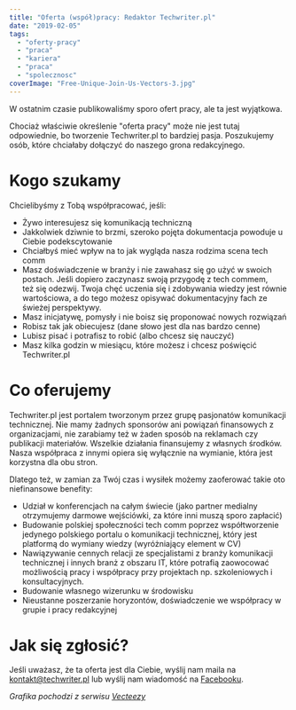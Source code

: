 ```yaml
---
title: "Oferta (współ)pracy: Redaktor Techwriter.pl"
date: "2019-02-05"
tags:
  - "oferty-pracy"
  - "praca"
  - "kariera"
  - "praca"
  - "spolecznosc"
coverImage: "Free-Unique-Join-Us-Vectors-3.jpg"
---
```


W ostatnim czasie publikowaliśmy sporo ofert pracy, ale ta jest wyjątkowa.

Chociaż właściwie określenie "oferta pracy" może nie jest tutaj odpowiednie, bo
tworzenie Techwriter.pl to bardziej pasja. Poszukujemy osób, które chciałaby
dołączyć do naszego grona redakcyjnego.

# Kogo szukamy

Chcielibyśmy z Tobą współpracować, jeśli:

- Żywo interesujesz się komunikacją techniczną
- Jakkolwiek dziwnie to brzmi, szeroko pojęta dokumentacja powoduje u Ciebie
  podekscytowanie
- Chciałbyś mieć wpływ na to jak wygląda nasza rodzima scena tech comm
- Masz doświadczenie w branży i nie zawahasz się go użyć w swoich postach. Jeśli
  dopiero zaczynasz swoją przygodę z tech commem, też się odezwij. Twoja chęć
  uczenia się i zdobywania wiedzy jest równie wartościowa, a do tego możesz
  opisywać dokumentacyjny fach ze świeżej perspektywy.
- Masz inicjatywę, pomysły i nie boisz się proponować nowych rozwiązań
- Robisz tak jak obiecujesz (dane słowo jest dla nas bardzo cenne)
- Lubisz pisać i potrafisz to robić (albo chcesz się nauczyć)
- Masz kilka godzin w miesiącu, które możesz i chcesz poświęcić Techwriter.pl

# Co oferujemy

Techwriter.pl jest portalem tworzonym przez grupę pasjonatów komunikacji
technicznej. Nie mamy żadnych sponsorów ani powiązań finansowych z
organizacjami, nie zarabiamy też w żaden sposób na reklamach czy publikacji
materiałów. Wszelkie działania finansujemy z własnych środków. Nasza współpraca
z innymi opiera się wyłącznie na wymianie, która jest korzystna dla obu stron.

Dlatego też, w zamian za Twój czas i wysiłek możemy zaoferować takie oto
niefinansowe benefity:

- Udział w konferencjach na całym świecie (jako partner medialny otrzymujemy
  darmowe wejściówki, za które inni muszą sporo zapłacić)
- Budowanie polskiej społeczności tech comm poprzez współtworzenie jedynego
  polskiego portalu o komunikacji technicznej, który jest platformą do wymiany
  wiedzy (wyróżniający element w CV)
- Nawiązywanie cennych relacji ze specjalistami z branży komunikacji technicznej
  i innych branż z obszaru IT, które potrafią zaowocować możliwością pracy i
  współpracy przy projektach np. szkoleniowych i konsultacyjnych.
- Budowanie własnego wizerunku w środowisku
- Nieustanne poszerzanie horyzontów, doświadczenie we współpracy w grupie i
  pracy redakcyjnej

# Jak się zgłosić?

Jeśli uważasz, że ta oferta jest dla Ciebie, wyślij nam maila na
[kontakt@techwriter.pl](mailto:kontakt@techwriter.pl) lub wyślij nam wiadomość
na [Facebooku](https://www.facebook.com/techwriterpl/).

_Grafika pochodzi z serwisu [Vecteezy](https://vecteezy.com)_
